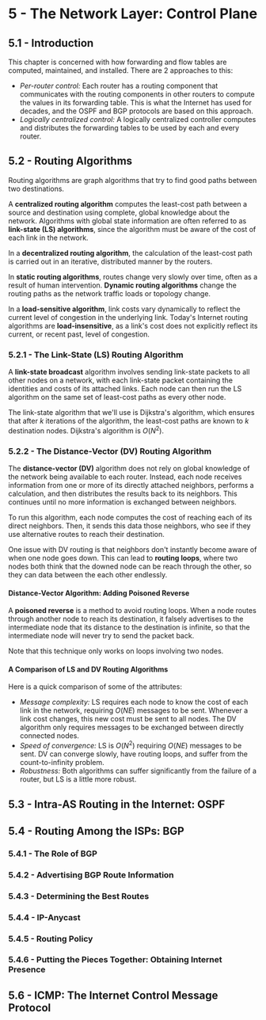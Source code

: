 # 5 - The Network Layer: Control Plane

## 5.1 - Introduction

This chapter is concerned with how forwarding and flow tables are computed, maintained, and installed. There are 2 approaches to this:
- *Per-router control:* Each router has a routing component that communicates with the routing components in other routers to compute the values in its forwarding table. This is what the Internet has used for decades, and the OSPF and BGP protocols are based on this approach.
- *Logically centralized control:* A logically centralized controller computes and distributes the forwarding tables to be used by each and every router.

## 5.2 - Routing Algorithms

Routing algorithms are graph algorithms that try to find good paths between two destinations.

A **centralized routing algorithm** computes the least-cost path between a source and destination using complete, global knowledge about the network. Algorithms with global state information are often referred to as **link-state (LS) algorithms**, since the algorithm must be aware of the cost of each link in the network.

In a **decentralized routing algorithm**, the calculation of the least-cost path is carried out in an iterative, distributed manner by the routers.

In **static routing algorithms**, routes change very slowly over time, often as a result of human intervention. **Dynamic routing algorithms** change the routing paths as the network traffic loads or topology change.

In a **load-sensitive algorithm**, link costs vary dynamically to reflect the current level of congestion in the underlying link. Today's Internet routing algorithms are **load-insensitive**, as a link's cost does not explicitly reflect its current, or recent past, level of congestion.

### 5.2.1 - The Link-State (LS) Routing Algorithm

A **link-state broadcast** algorithm involves sending link-state packets to all other nodes on a network, with each link-state packet containing the identities and costs of its attached links. Each node can then run the LS algorithm on the same set of least-cost paths as every other node.

The link-state algorithm that we'll use is Dijkstra's algorithm, which ensures that after $k$ iterations of the algorithm, the least-cost paths are known to $k$ destination nodes. Dijkstra's algorithm is $O(N^2)$.

### 5.2.2 - The Distance-Vector (DV) Routing Algorithm

The **distance-vector (DV)** algorithm does not rely on global knowledge of the network being available to each router. Instead, each node receives information from one or more of its directly attached neighbors, performs a calculation, and then distributes the results back to its neighbors. This continues until no more information is exchanged between neighbors.

To run this algorithm, each node computes the cost of reaching each of its direct neighbors. Then, it sends this data those neighbors, who see if they use alternative routes to reach their destination.

One issue with DV routing is that neighbors don't instantly become aware of when one node goes down. This can lead to **routing loops**, where two nodes both think that the downed node can be reach through the other, so they can data between the each other endlessly.

#### Distance-Vector Algorithm: Adding Poisoned Reverse

A **poisoned reverse** is a method to avoid routing loops. When a node routes through another node to reach its destination, it falsely advertises to the intermediate node that its distance to the destination is infinite, so that the intermediate node will never try to send the packet back.

Note that this technique only works on loops involving two nodes.

#### A Comparison of LS and DV Routing Algorithms

Here is a quick comparison of some of the attributes:
- *Message complexity:* LS requires each node to know the cost of each link in the network, requiring $O(NE)$ messages to be sent. Whenever a link cost changes, this new cost must be sent to all nodes. The DV algorithm only requires messages to be exchanged between directly connected nodes.
- *Speed of convergence:* LS is $O(N^2)$ requiring $O(NE)$ messages to be sent. DV can converge slowly, have routing loops, and suffer from the count-to-infinity problem.
- *Robustness:* Both algorithms can suffer significantly from the failure of a router, but LS is a little more robust.

## 5.3 - Intra-AS Routing in the Internet: OSPF



## 5.4 - Routing Among the ISPs: BGP

### 5.4.1 - The Role of BGP



### 5.4.2 - Advertising BGP Route Information



### 5.4.3 - Determining the Best Routes



### 5.4.4 - IP-Anycast



### 5.4.5 - Routing Policy



### 5.4.6 - Putting the Pieces Together: Obtaining Internet Presence



## 5.6 - ICMP: The Internet Control Message Protocol


